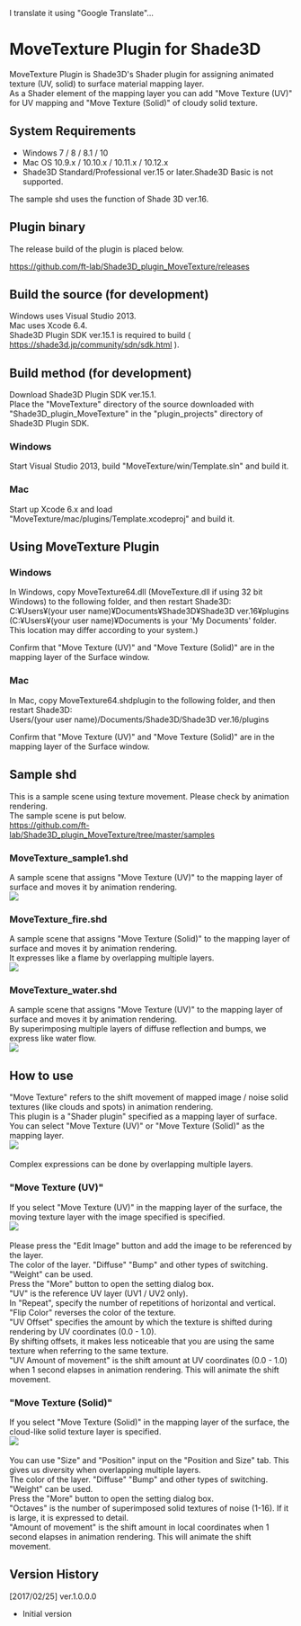 I translate it using "Google Translate"...  

# MoveTexture Plugin for Shade3D

MoveTexture Plugin is Shade3D's Shader plugin for assigning animated texture (UV, solid) to surface material mapping layer.  
As a Shader element of the mapping layer you can add "Move Texture (UV)" for UV mapping and "Move Texture (Solid)" of cloudy solid texture.  

## System Requirements

* Windows 7 / 8 / 8.1 / 10 
* Mac OS 10.9.x / 10.10.x / 10.11.x / 10.12.x
* Shade3D Standard/Professional ver.15 or later.Shade3D Basic is not supported.

The sample shd uses the function of Shade 3D ver.16.  

## Plugin binary

The release build of the plugin is placed below.  

https://github.com/ft-lab/Shade3D_plugin_MoveTexture/releases

## Build the source (for development)

Windows uses Visual Studio 2013.  
Mac uses Xcode 6.4.  
Shade3D Plugin SDK ver.15.1 is required to build ( https://shade3d.jp/community/sdn/sdk.html ).  

## Build method (for development)

Download Shade3D Plugin SDK ver.15.1.  
Place the "MoveTexture" directory of the source downloaded with "Shade3D_plugin_MoveTexture" in the "plugin_projects" directory of Shade3D Plugin SDK.  

### Windows

Start Visual Studio 2013, build "MoveTexture/win/Template.sln" and build it.  

### Mac

Start up Xcode 6.x and load "MoveTexture/mac/plugins/Template.xcodeproj" and build it.  

## Using MoveTexture Plugin

### Windows

In Windows, copy MoveTexture64.dll (MoveTexture.dll if using 32 bit Windows) to the following folder, and then restart Shade3D:  
C:¥Users¥(your user name)¥Documents¥Shade3D¥Shade3D ver.16¥plugins  
(C:¥Users¥(your user name)¥Documents is your 'My Documents' folder. This location may differ according to your system.)   

Confirm that "Move Texture (UV)" and "Move Texture (Solid)" are in the mapping layer of the Surface window.  

### Mac

In Mac, copy MoveTexture64.shdplugin to the following folder, and then restart Shade3D:  
Users/(your user name)/Documents/Shade3D/Shade3D ver.16/plugins  

Confirm that "Move Texture (UV)" and "Move Texture (Solid)" are in the mapping layer of the Surface window.  

## Sample shd

This is a sample scene using texture movement. Please check by animation rendering.  
The sample scene is put below.  
https://github.com/ft-lab/Shade3D_plugin_MoveTexture/tree/master/samples  

### MoveTexture_sample1.shd

A sample scene that assigns "Move Texture (UV)" to the mapping layer of surface and moves it by animation rendering.  
<img src="https://github.com/ft-lab/Shade3D_plugin_MoveTexture/blob/master/wiki_images/MoveTexture_sample1_image.jpg"/>

### MoveTexture_fire.shd

A sample scene that assigns "Move Texture (Solid)" to the mapping layer of surface and moves it by animation rendering.  
It expresses like a flame by overlapping multiple layers.  
<img src="https://github.com/ft-lab/Shade3D_plugin_MoveTexture/blob/master/wiki_images/MoveTexture_fire_image.jpg"/>

### MoveTexture_water.shd

A sample scene that assigns "Move Texture (UV)" to the mapping layer of surface and moves it by animation rendering.  
By superimposing multiple layers of diffuse reflection and bumps, we express like water flow.  
<img src="https://github.com/ft-lab/Shade3D_plugin_MoveTexture/blob/master/wiki_images/MoveTexture_water_image.jpg"/>

## How to use

"Move Texture" refers to the shift movement of mapped image / noise solid textures (like clouds and spots) in animation rendering.  
This plugin is a "Shader plugin" specified as a mapping layer of surface.  
You can select "Move Texture (UV)" or "Move Texture (Solid)" as the mapping layer.  
<img src="https://github.com/ft-lab/Shade3D_plugin_MoveTexture/blob/master/wiki_images/mapping_layer_00_en.png"/>　　

Complex expressions can be done by overlapping multiple layers.  

### "Move Texture (UV)"

If you select "Move Texture (UV)" in the mapping layer of the surface, the moving texture layer with the image specified is specified.  
<img src="https://github.com/ft-lab/Shade3D_plugin_MoveTexture/blob/master/wiki_images/mapping_layer_texture_uv_en.png"/>　　

Please press the "Edit Image" button and add the image to be referenced by the layer.  
The color of the layer. "Diffuse" "Bump" and other types of switching. "Weight" can be used.  
Press the "More" button to open the setting dialog box.  
"UV" is the reference UV layer (UV1 / UV2 only).  
In "Repeat", specify the number of repetitions of horizontal and vertical.  
"Flip Color" reverses the color of the texture.  
"UV Offset" specifies the amount by which the texture is shifted during rendering by UV coordinates (0.0 - 1.0).  
By shifting offsets, it makes less noticeable that you are using the same texture when referring to the same texture.  
"UV Amount of movement" is the shift amount at UV coordinates (0.0 - 1.0) when 1 second elapses in animation rendering. This will animate the shift movement.  

### "Move Texture (Solid)"

If you select "Move Texture (Solid)" in the mapping layer of the surface, the cloud-like solid texture layer is specified.  
<img src="https://github.com/ft-lab/Shade3D_plugin_MoveTexture/blob/master/wiki_images/mapping_layer_texture_solid_en.png"/>　　

You can use "Size" and "Position" input on the "Position and Size" tab. This gives us diversity when overlapping multiple layers.  
The color of the layer. "Diffuse" "Bump" and other types of switching. "Weight" can be used.  
Press the "More" button to open the setting dialog box.  
"Octaves" is the number of superimposed solid textures of noise (1-16). If it is large, it is expressed to detail.  
"Amount of movement" is the shift amount in local coordinates when 1 second elapses in animation rendering. This will animate the shift movement.  

## Version History

[2017/02/25]  ver.1.0.0.0  
* Initial version 

